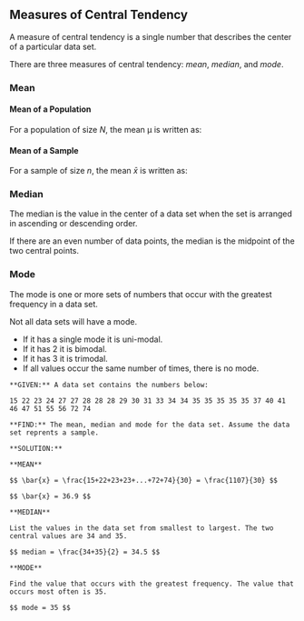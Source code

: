 ## Measures of Central Tendency

A measure of central tendency is a single number that describes the center of a particular data set.

There are three measures of central tendency: _mean_, _median_, and _mode_. 

### Mean

#### Mean of a Population

For a population of size _N_, the mean µ is written as:

#### Mean of a Sample

For a sample of size _n_, the mean $\bar{x}$ is written as:

### Median

The median is the value in the center of a data set when the set is arranged in ascending or descending order.  

If there are an even number of data points, the median is the midpoint of the two central points.

### Mode

The mode is one or more sets of numbers that occur with the greatest frequency in a data set.

Not all data sets will have a mode.

 * If it has a single mode it is uni-modal.
 * If it has 2 it is bimodal.
 * If it has 3 it is trimodal.
 * If all values occur the same number of times, there is no mode.

```{card} **Worked Example**
**GIVEN:** A data set contains the numbers below:

15 22 23 24 27 27 28 28 28 29 30 31 33 34 34 35 35 35 35 35 37 40 41 46 47 51 55 56 72 74

**FIND:** The mean, median and mode for the data set. Assume the data set reprents a sample.

**SOLUTION:**

**MEAN** 

$$ \bar{x} = \frac{15+22+23+23+...+72+74}{30} = \frac{1107}{30} $$

$$ \bar{x} = 36.9 $$

**MEDIAN**

List the values in the data set from smallest to largest. The two central values are 34 and 35.

$$ median = \frac{34+35}{2} = 34.5 $$

**MODE**

Find the value that occurs with the greatest frequency. The value that occurs most often is 35.

$$ mode = 35 $$

```
